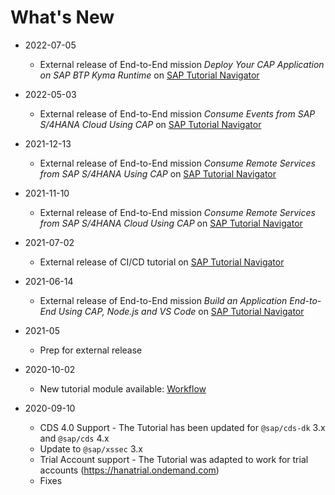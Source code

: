 # What's New

* 2022-07-05
    * External release of End-to-End mission _Deploy Your CAP Application on SAP BTP Kyma Runtime_ on [SAP Tutorial Navigator](https://developers.sap.com/mission.btp-deploy-cap-kyma.html)

* 2022-05-03
    * External release of End-to-End mission _Consume Events from SAP S/4HANA Cloud Using CAP_ on [SAP Tutorial Navigator](https://developers.sap.com/mission.btp-consume-events-s4hana-cloud-cap.html)

* 2021-12-13
    * External release of End-to-End mission _Consume Remote Services from SAP S/4HANA Using CAP_ on [SAP Tutorial Navigator](https://developers.sap.com/mission.btp-consume-external-service-s4hana-cap.html)

* 2021-11-10
    * External release of End-to-End mission _Consume Remote Services from SAP S/4HANA Cloud Using CAP_ on [SAP Tutorial Navigator](https://developers.sap.com/mission.btp-application-cap-e2e.html)

* 2021-07-02
    * External release of CI/CD tutorial on [SAP Tutorial Navigator](https://developers.sap.com/tutorials/btp-app-ci-cd-btp.html)

* 2021-06-14
    * External release of End-to-End mission _Build an Application End-to-End Using CAP, Node.js and VS Code_ on [SAP Tutorial Navigator](https://developers.sap.com/mission.btp-application-cap-e2e.html)

* 2021-05
    * Prep for external release

* 2020-10-02
    * New tutorial module available: [Workflow](../Workflow/)

* 2020-09-10
    * CDS 4.0 Support - The Tutorial has been updated for `@sap/cds-dk` 3.x and `@sap/cds` 4.x
    * Update to `@sap/xssec` 3.x
    * Trial Account support - The Tutorial was adapted to work for trial accounts (https://hanatrial.ondemand.com)
    * Fixes
